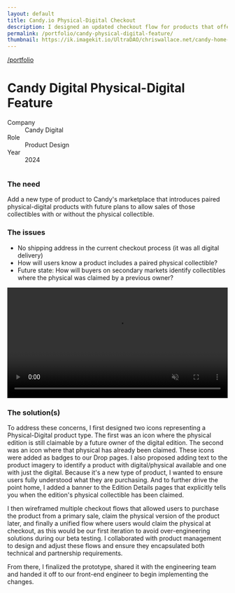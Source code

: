 ```yaml
---
layout: default
title: Candy.io Physical-Digital Checkout
description: I designed an updated checkout flow for products that offer a paired digital and physical product as part of the sale.
permalink: /portfolio/candy-physical-digital-feature/
thumbnail: https://ik.imagekit.io/UltraDAO/chriswallace.net/candy-home-thumb.png
---
```


<div class="content-container mt-2">
  <a class="back fade-in-element" href="/portfolio">/portfolio</a>
  <h1 class="fade-in-element mb-3">Candy Digital Physical-Digital Feature</h1>
</div>

<div class="content-container mb-8">
  <dl class="project-list fade-in-element">
    <div>
      <dt>Company</dt>
      <dd>Candy Digital</dd>
    </div>
    <div>
      <dt>Role</dt>
      <dd>Product Design</dd>
    </div>
    <div>
      <dt>Year</dt>
      <dd>2024</dd>
    </div>
  </dl>
</div>

<div class="content-container-wo">
    <img src="https://ik.imagekit.io/UltraDAO/chriswallace.net/candy-physical-digital-banner.png?tr=w-2500,f-auto" srcset="https://ik.imagekit.io/UltraDAO/chriswallace.net/candy-physical-digital-banner.png?tr=w-400,f-auto 400w, https://ik.imagekit.io/UltraDAO/chriswallace.net/candy-physical-digital-banner.png?tr=w-800,f-auto 800w, https://ik.imagekit.io/UltraDAO/chriswallace.net/candy-physical-digital-banner.png?tr=w-1200,f-auto 1200w, https://ik.imagekit.io/UltraDAO/chriswallace.net/candy-physical-digital-banner.png?tr=w-1600,f-auto 1600w, https://ik.imagekit.io/UltraDAO/chriswallace.net/candy-physical-digital-banner.png?tr=w-2500,f-auto 2500w" sizes="100vw" class="fade-in-element mb-12" alt="" loading="lazy">
</div>

<div class="content-container fade-in-element">
  <h3>The need</h3>

  <p>Add a new type of product to Candy's marketplace that introduces paired physical-digital products with future plans to allow sales of those collectibles with or without the physical collectible.</p>

  <h3>The issues</h3>

  <ul class="list-disc pl-4">
    <li>No shipping address in the current checkout process (it was all digital delivery)</li>
    <li>How will users know a product includes a paired physical collectible?</li>
    <li>Future state: How will buyers on secondary markets identify collectibles where the physical was claimed by a previous owner?</li>
  </ul>
</div>

<div class="content-container-wo bg-[#444444] text-center">
  <video id="portfolioVideo" data-type="video" width="100%" controls muted playsinline autoplay loop loading="lazy" class="fade-in-element max-h-full max-w-3xl mx-auto">
      <source src="https://ik.imagekit.io/UltraDAO/chriswallace.net/physical-digital.mov/ik-video.mp4" type="video/mp4">
      Your browser does not support HTML5 video.
  </video>
</div>

<div class="content-container">
  <h3 class="fade-in-element">The solution(s)</h3>

  <p class="fade-in-element">To address these concerns, I first designed two icons representing a Physical-Digital product type. The first was an icon where the physical edition is still claimable by a future owner of the digital edition. The second was an icon where that physical has already been claimed. These icons were added as badges to our Drop pages. I also proposed adding text to the product imagery to identify a product with digital/physical available and one with just the digital. Because it's a new type of product, I wanted to ensure users fully understood what they are purchasing. And to further drive the point home, I added a banner to the Edition Details pages that explicitly tells you when the edition's physical collectible has been claimed.</p>
  
  <p class="fade-in-element">I then wireframed multiple checkout flows that allowed users to purchase the product from a primary sale, claim the physical version of the product later, and finally a unified flow where users would claim the physical at checkout, as this would be our first iteration to avoid over-engineering solutions during our beta testing. I collaborated with product management to design and adjust these flows and ensure they encapsulated both technical and partnership requirements.</p>

  <p class="fade-in-element">From there, I finalized the prototype, shared it with the engineering team and handed it off to our front-end engineer to begin implementing the changes.</p>
</div>
